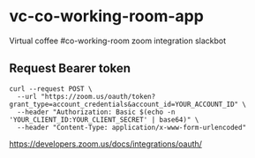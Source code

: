 # vc-co-working-room-app

Virtual coffee #co-working-room zoom integration slackbot

## Request Bearer token

```
curl --request POST \
  --url "https://zoom.us/oauth/token?grant_type=account_credentials&account_id=YOUR_ACCOUNT_ID" \
  --header "Authorization: Basic $(echo -n 'YOUR_CLIENT_ID:YOUR_CLIENT_SECRET' | base64)" \
  --header "Content-Type: application/x-www-form-urlencoded"
```

https://developers.zoom.us/docs/integrations/oauth/
